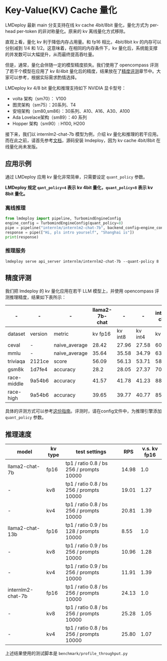 # Key-Value(KV) Cache 量化

LMDeploy 最新 main 分支支持在线 kv cache 4bit/8bit 量化，量化方式为 per-head per-token 的非对称量化。原来的 kv 离线量化方式移除。

直观上看，量化 kv 利于降低内存占用量。和 fp16 相比，4bit/8bit kv 的内存可以分别减到 1/4 和 1/2。这意味着，在相同的内存条件下，kv 量化后，系统能支撑的并发数可以大幅提升，从而最终提高吞吐量。

但是，通常，量化会伴随一定的模型精度损失。我们使用了 opencompass 评测了若干个模型在应用了 kv 8/4bit 量化后的精度，结果放在了[精度评测](#精度评测)章节中。大家可以参考，根据实际需求酌情选择。

LMDeploy kv 4/8 bit 量化和推理支持如下 NVIDIA 显卡型号：

- volta 架构（sm70）： V100
- 图灵架构（sm75）：20系列、T4
- 安培架构（sm80,sm86）：30系列、A10、A16、A30、A100
- Ada Lovelace架构（sm89）：40 系列
- Hopper 架构（sm90）: H100, H200

接下来，我们以 internlm2-chat-7b 模型为例，介绍 kv 量化和推理的若干应用。而在此之前，请首先参考[文档](https://lmdeploy.readthedocs.io/en/latest/build.html)，源码安装 lmdeploy，因为 kv cache 4bit/8bit 在线量化尚未发版。

## 应用示例

通过 LMDeploy 应用 kv 量化非常简单，只需要设定 `quant_policy` 参数。

**LMDeploy 规定 `qant_policy=4` 表示 kv 4bit 量化，`quant_policy=8` 表示 kv 8bit 量化。**

### 离线推理

```python
from lmdeploy import pipeline, TurbomindEngineConfig
engine_config = TurbomindEngineConfig(quant_policy=8)
pipe = pipeline("internlm/internlm2-chat-7b", backend_config=engine_config)
response = pipe(["Hi, pls intro yourself", "Shanghai is"])
print(response)
```

### 推理服务

```shell
lmdeploy serve api_server internlm/internlm2-chat-7b --quant-policy 8
```

## 精度评测

我们把 lmdeploy 的 kv 量化应用在若干 LLM 模型上，并使用 opencompass 评测推理精度，结果如下表所示：

| -           | -       | -             | llama2-7b-chat | -       | -       | internlm2-chat-7b | -       | -       | qwen1.5-7b-chat | -       | -       |
| ----------- | ------- | ------------- | -------------- | ------- | ------- | ----------------- | ------- | ------- | --------------- | ------- | ------- |
| dataset     | version | metric        | kv fp16        | kv int8 | kv int4 | kv fp16           | kv int8 | kv int4 | fp16            | kv int8 | kv int4 |
| ceval       | -       | naive_average | 28.42          | 27.96   | 27.58   | 60.45             | 60.88   | 60.28   | 70.56           | 70.49   | 68.62   |
| mmlu        | -       | naive_average | 35.64          | 35.58   | 34.79   | 63.91             | 64      | 62.36   | 61.48           | 61.56   | 60.65   |
| triviaqa    | 2121ce  | score         | 56.09          | 56.13   | 53.71   | 58.73             | 58.7    | 58.18   | 44.62           | 44.77   | 44.04   |
| gsm8k       | 1d7fe4  | accuracy      | 28.2           | 28.05   | 27.37   | 70.13             | 69.75   | 66.87   | 54.97           | 56.41   | 54.74   |
| race-middle | 9a54b6  | accuracy      | 41.57          | 41.78   | 41.23   | 88.93             | 88.93   | 88.93   | 87.33           | 87.26   | 86.28   |
| race-high   | 9a54b6  | accuracy      | 39.65          | 39.77   | 40.77   | 85.33             | 85.31   | 84.62   | 82.53           | 82.59   | 82.02   |

具体的评测方式可以参考[这份指南](../benchmark/evaluate_with_opencompass.md)。评测时，请在config文件中，为推理引擎添加 `quant_policy` 参数。

## 推理速度

| model             | kv type | test settings                            | RPS   | v.s. kv fp16 |
| ----------------- | ------- | ---------------------------------------- | ----- | ------------ |
| llama2-chat-7b    | fp16    | tp1 / ratio 0.8 / bs 256 / prompts 10000 | 14.98 | 1.0          |
| -                 | kv8     | tp1 / ratio 0.8 / bs 256 / prompts 10000 | 19.01 | 1.27         |
| -                 | kv4     | tp1 / ratio 0.8 / bs 256 / prompts 10000 | 20.81 | 1.39         |
| llama2-chat-13b   | fp16    | tp1 / ratio 0.9 / bs 128 / prompts 10000 | 8.55  | 1.0          |
| -                 | kv8     | tp1 / ratio 0.9 / bs 256 / prompts 10000 | 10.96 | 1.28         |
| -                 | kv4     | tp1 / ratio 0.9 / bs 256 / prompts 10000 | 11.91 | 1.39         |
| internlm2-chat-7b | fp16    | tp1 / ratio 0.8 / bs 256 / prompts 10000 | 24.13 | 1.0          |
| -                 | kv8     | tp1 / ratio 0.8 / bs 256 / prompts 10000 | 25.28 | 1.05         |
| -                 | kv4     | tp1 / ratio 0.8 / bs 256 / prompts 10000 | 25.80 | 1.07         |

上述结果使用的测试脚本是 `benchmark/profile_throughput.py`
